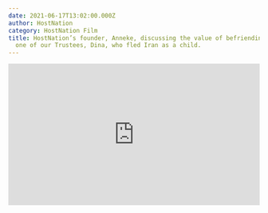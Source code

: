 ```yaml
---
date: 2021-06-17T13:02:00.000Z
author: HostNation
category: HostNation Film
title: HostNation’s founder, Anneke, discussing the value of befriending with
  one of our Trustees, Dina, who fled Iran as a child.
---
```

<div style="max-width:600px;margin:0 auto"><div style="position:relative;padding-bottom:56.25%"><iframe src="https://player.vimeo.com/video/360358161?title=0&amp;byline=0&amp;portrait=0" frameBorder="0" allowfullscreen="" style="position:absolute;top:0;left:0;width:100%;height:100%"></iframe></div></div>